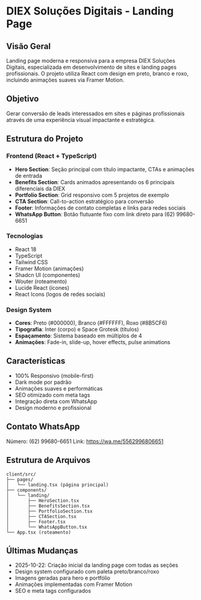 # DIEX Soluções Digitais - Landing Page

## Visão Geral
Landing page moderna e responsiva para a empresa DIEX Soluções Digitais, especializada em desenvolvimento de sites e landing pages profissionais. O projeto utiliza React com design em preto, branco e roxo, incluindo animações suaves via Framer Motion.

## Objetivo
Gerar conversão de leads interessados em sites e páginas profissionais através de uma experiência visual impactante e estratégica.

## Estrutura do Projeto

### Frontend (React + TypeScript)
- **Hero Section**: Seção principal com título impactante, CTAs e animações de entrada
- **Benefits Section**: Cards animados apresentando os 6 principais diferenciais da DIEX
- **Portfolio Section**: Grid responsivo com 5 projetos de exemplo
- **CTA Section**: Call-to-action estratégico para conversão
- **Footer**: Informações de contato completas e links para redes sociais
- **WhatsApp Button**: Botão flutuante fixo com link direto para (62) 99680-6651

### Tecnologias
- React 18
- TypeScript
- Tailwind CSS
- Framer Motion (animações)
- Shadcn UI (componentes)
- Wouter (roteamento)
- Lucide React (ícones)
- React Icons (logos de redes sociais)

### Design System
- **Cores**: Preto (#000000), Branco (#FFFFFF), Roxo (#8B5CF6)
- **Tipografia**: Inter (corpo) e Space Grotesk (títulos)
- **Espaçamento**: Sistema baseado em múltiplos de 4
- **Animações**: Fade-in, slide-up, hover effects, pulse animations

## Características
- 100% Responsivo (mobile-first)
- Dark mode por padrão
- Animações suaves e performáticas
- SEO otimizado com meta tags
- Integração direta com WhatsApp
- Design moderno e profissional

## Contato WhatsApp
Número: (62) 99680-6651
Link: https://wa.me/5562996806651

## Estrutura de Arquivos
```
client/src/
├── pages/
│   └── landing.tsx (página principal)
├── components/
│   └── landing/
│       ├── HeroSection.tsx
│       ├── BenefitsSection.tsx
│       ├── PortfolioSection.tsx
│       ├── CTASection.tsx
│       ├── Footer.tsx
│       └── WhatsAppButton.tsx
└── App.tsx (roteamento)
```

## Últimas Mudanças
- 2025-10-22: Criação inicial da landing page com todas as seções
- Design system configurado com paleta preto/branco/roxo
- Imagens geradas para hero e portfólio
- Animações implementadas com Framer Motion
- SEO e meta tags configurados
